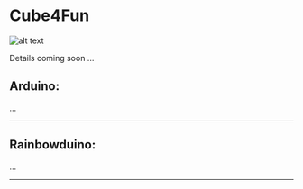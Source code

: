 Cube4Fun
==================

![alt text][logo]

Details coming soon ...

Arduino:
--------------------------------------

...

----

Rainbowduino:
--------------------------------------

...

----



[logo]: http://cube4fun.net/public/Cube6-256j.png "Logo"